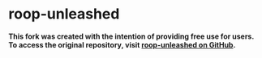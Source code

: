 # roop-unleashed

**This fork was created with the intention of providing free use for users. To access the original repository, visit [roop-unleashed on GitHub](https://github.com/C0untFloyd/roop-unleashed).**

